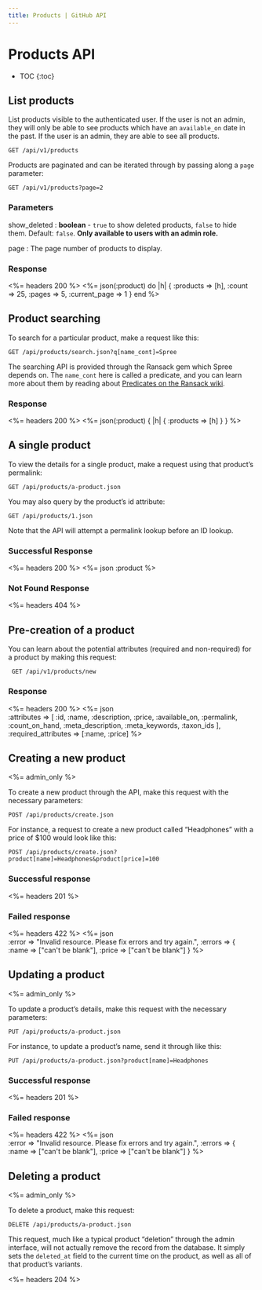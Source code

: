 ```yaml
---
title: Products | GitHub API
---
```


# Products API

* TOC
{:toc}

## List products 

List products visible to the authenticated user. If the user is not an admin, they will only be able to see products which have an `available_on` date in the past. If the user is an admin, they are able to see all products.

    GET /api/v1/products

Products are paginated and can be iterated through by passing along a `page` parameter:

    GET /api/v1/products?page=2

### Parameters

show\_deleted
: **boolean** - `true` to show deleted products, `false` to hide them. Default: `false`. **Only available to users with an admin role.**

page
: The page number of products to display.

### Response

<%= headers 200 %>
<%= json(:product) do |h|
{ :products => [h],
  :count => 25,
  :pages => 5,
  :current_page => 1 }
end %> 

## Product searching

To search for a particular product, make a request like this:

    GET /api/products/search.json?q[name_cont]=Spree

The searching API is provided through the Ransack gem which Spree depends on. The `name_cont` here is called a predicate, and you can learn more about them by reading about [Predicates on the Ransack wiki](https://github.com/ernie/ransack/wiki/Basic-Searching).

### Response

<%= headers 200 %>
<%= json(:product) { |h| { :products => [h] } } %> 

## A single product

To view the details for a single product, make a request using that product’s permalink:

    GET /api/products/a-product.json

You may also query by the product’s id attribute:

    GET /api/products/1.json

Note that the API will attempt a permalink lookup before an ID lookup.

### Successful Response

<%= headers 200 %>
<%= json :product %>

### Not Found Response

<%= headers 404 %>

## Pre-creation of a product

You can learn about the potential attributes (required and non-required) for a product by making this request:

     GET /api/v1/products/new

### Response

<%= headers 200 %>
<%= json \
  :attributes => [
    :id, :name, :description, :price, :available_on, :permalink,
    :count_on_hand, :meta_description, :meta_keywords, :taxon_ids
  ],
  :required_attributes => [:name, :price]
 %>

## Creating a new product

<%= admin_only %>

To create a new product through the API, make this request with the necessary parameters:

    POST /api/products/create.json

For instance, a request to create a new product called “Headphones” with a price of $100 would look like this:

    POST /api/products/create.json?product[name]=Headphones&product[price]=100

### Successful response

<%= headers 201 %>

### Failed response

<%= headers 422 %>
<%= json \
  :error => "Invalid resource. Please fix errors and try again.",
  :errors => {
    :name => ["can't be blank"],
    :price => ["can't be blank"]
  }
%>

## Updating a product

<%= admin_only %>

To update a product’s details, make this request with the necessary parameters:

    PUT /api/products/a-product.json

For instance, to update a product’s name, send it through like this:

    PUT /api/products/a-product.json?product[name]=Headphones

### Successful response

<%= headers 201 %>

### Failed response

<%= headers 422 %>
<%= json \
  :error => "Invalid resource. Please fix errors and try again.",
  :errors => {
    :name => ["can't be blank"],
    :price => ["can't be blank"]
  }
%>

## Deleting a product

<%= admin_only %>

To delete a product, make this request:

    DELETE /api/products/a-product.json

This request, much like a typical product “deletion” through the admin interface, will not actually remove the record from the database. It simply sets the `deleted_at` field to the current time on the product, as well as all of that product’s variants.

<%= headers 204 %>

